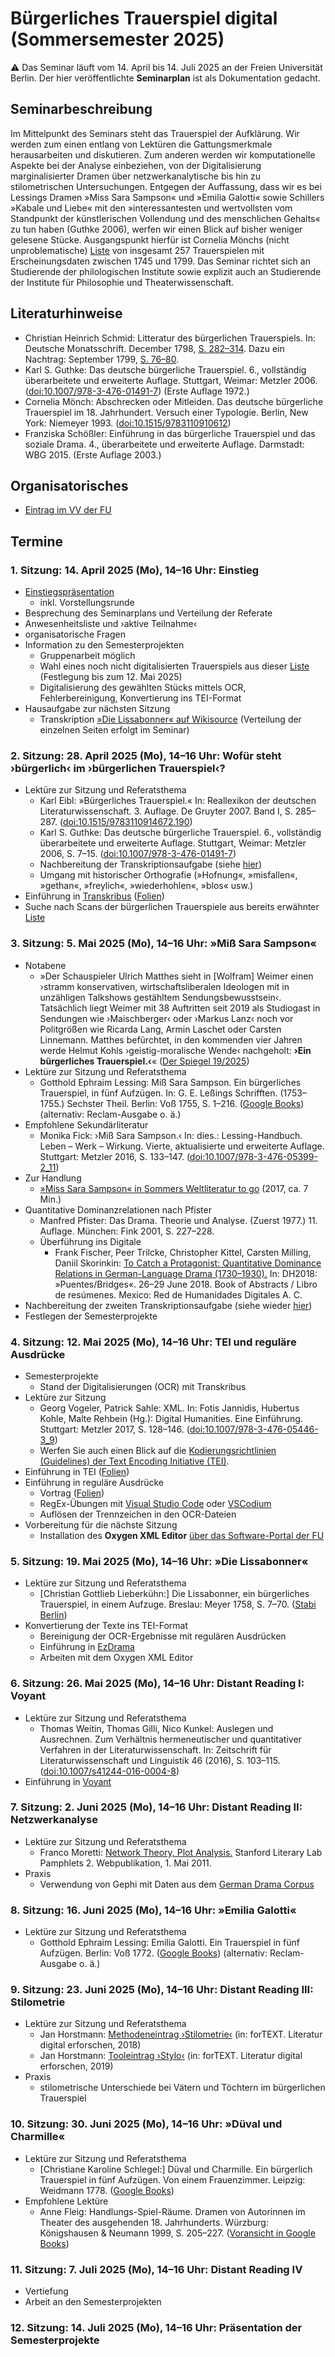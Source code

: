 # Bürgerliches Trauerspiel digital (Sommersemester 2025)

:warning: Das Seminar läuft vom 14. April bis 14. Juli 2025 an der Freien Universität Berlin. Der hier veröffentlichte **Seminarplan** ist als Dokumentation gedacht.

## Seminarbeschreibung
Im Mittelpunkt des Seminars steht das Trauerspiel der Aufklärung. Wir werden zum einen entlang von Lektüren die Gattungsmerkmale herausarbeiten und diskutieren. Zum anderen werden wir komputationelle Aspekte bei der Analyse einbeziehen, von der Digitalisierung marginalisierter Dramen über netzwerkanalytische bis hin zu stilometrischen Untersuchungen. Entgegen der Auffassung, dass wir es bei Lessings Dramen »Miss Sara Sampson« und »Emilia Galotti« sowie Schillers »Kabale und Liebe« mit den »interessantesten und wertvollsten vom Standpunkt der künstlerischen Vollendung und des menschlichen Gehalts« zu tun haben (Guthke 2006), werfen wir einen Blick auf bisher weniger gelesene Stücke. Ausgangspunkt hierfür ist Cornelia Mönchs (nicht unproblematische) [Liste](https://github.com/lehkost/bgltr/blob/main/bgltr.csv) von insgesamt 257 Trauerspielen mit Erscheinungsdaten zwischen 1745 und 1799. Das Seminar richtet sich an Studierende der philologischen Institute sowie explizit auch an Studierende der Institute für Philosophie und Theaterwissenschaft.

## Literaturhinweise

- Christian Heinrich Schmid: Litteratur des bürgerlichen Trauerspiels. In: Deutsche Monatsschrift. December 1798, [S. 282–314](https://books.google.com/books?id=XMA7AQAAMAAJ&pg=PA282). Dazu ein Nachtrag: September 1799, [S. 76–80](https://books.google.com/books?id=82plAAAAcAAJ&pg=PA76).
- Karl S. Guthke: Das deutsche bürgerliche Trauerspiel. 6., vollständig überarbeitete und erweiterte Auflage. Stuttgart, Weimar: Metzler 2006. ([doi:10.1007/978-3-476-01491-7](https://doi.org/10.1007/978-3-476-01491-7)) (Erste Auflage 1972.)
- Cornelia Mönch: Abschrecken oder Mitleiden. Das deutsche bürgerliche Trauerspiel im 18. Jahrhundert. Versuch einer Typologie. Berlin, New York: Niemeyer 1993. ([doi:10.1515/9783110910612](https://doi.org/10.1515/9783110910612))
- Franziska Schößler: Einführung in das bürgerliche Trauerspiel und das soziale Drama. 4., überarbeitete und erweiterte Auflage. Darmstadt: WBG 2015. (Erste Auflage 2003.)

## Organisatorisches
- [Eintrag im VV der FU](https://www.fu-berlin.de/vv/de/lv/952530)

## Termine
### 1. Sitzung: 14. April 2025 (Mo), 14–16 Uhr: Einstieg
- [Einstiegspräsentation](https://lehkost.github.io/slides/2025-04-14-bgltr/index.html)
  - inkl. Vorstellungsrunde
- Besprechung des Seminarplans und Verteilung der Referate
- Anwesenheitsliste und ›aktive Teilnahme‹
- organisatorische Fragen
- Information zu den Semesterprojekten
  - Gruppenarbeit möglich
  - Wahl eines noch nicht digitalisierten Trauerspiels aus dieser [Liste](https://github.com/lehkost/bgltr/blob/main/bgltr.csv) (Festlegung bis zum 12. Mai 2025)
  - Digitalisierung des gewählten Stücks mittels OCR, Fehlerbereinigung, Konvertierung ins TEI-Format
- Hausaufgabe zur nächsten Sitzung
  - Transkription [»Die Lissabonner« auf Wikisource](https://de.wikisource.org/wiki/Index:Die_Lissabonner.pdf) (Verteilung der einzelnen Seiten erfolgt im Seminar)

### 2. Sitzung: 28. April 2025 (Mo), 14–16 Uhr: Wofür steht ›bürgerlich‹ im ›bürgerlichen Trauerspiel‹?
- Lektüre zur Sitzung und Referatsthema
  - Karl Eibl: »Bürgerliches Trauerspiel.« In: Reallexikon der deutschen Literaturwissenschaft. 3. Auflage. De Gruyter 2007. Band I, S. 285–287. ([doi:10.1515/9783110914672.190](https://doi.org/10.1515/9783110914672.190))
  - Karl S. Guthke: Das deutsche bürgerliche Trauerspiel. 6., vollständig überarbeitete und erweiterte Auflage. Stuttgart, Weimar: Metzler 2006, S. 7–15. ([doi:10.1007/978-3-476-01491-7](https://doi.org/10.1007/978-3-476-01491-7))
  - Nachbereitung der Transkriptionsaufgabe (siehe [hier](https://de.wikisource.org/wiki/Index:Die_Lissabonner.pdf))
  - Umgang mit historischer Orthografie (»Hofnung«, »misfallen«, »gethan«, »freylich«, »wiederhohlen«, »blos« usw.)
- Einführung in [Transkribus](https://www.transkribus.org/) ([Folien](https://lehkost.github.io/slides/2025-04-28-transkribus/index.html))
- Suche nach Scans der bürgerlichen Trauerspiele aus bereits erwähnter [Liste](https://github.com/lehkost/bgltr/blob/main/bgltr.csv)

### 3. Sitzung: 5. Mai 2025 (Mo), 14–16 Uhr: »Miß Sara Sampson«
- Notabene
  - »Der Schauspieler Ulrich Matthes sieht in \[Wolfram\] Weimer einen ›stramm konservativen, wirtschaftsliberalen Ideologen mit in unzähligen Talkshows gestähltem Sendungsbewusstsein‹. Tatsächlich liegt Weimer mit 38 Auftritten seit 2019 als Studiogast in Sendungen wie ›Maischberger‹ oder ›Markus Lanz‹ noch vor Politgrößen wie Ricarda Lang, Armin Laschet oder Carsten Linnemann. Matthes befürchtet, in den kommenden vier Jahren werde Helmut Kohls ›geistig-moralische Wende‹ nachgeholt: **›Ein bürgerliches Trauerspiel.‹**« ([Der Spiegel 19/2025](https://www.spiegel.de/kultur/wolfram-weimer-im-portraet-der-meinungsritter-a-e8deb6ae-358e-49bc-b28f-bcef44448458))
- Lektüre zur Sitzung und Referatsthema
  - Gotthold Ephraim Lessing: Miß Sara Sampson. Ein bürgerliches Trauerspiel, in fünf Aufzügen. In: G. E. Leßings Schrifften. (1753–1755.) Sechster Theil. Berlin: Voß 1755, S. 1–216. ([Google Books](https://books.google.com/books?id=vJtjAAAAcAAJ&pg=PA1)) (alternativ: Reclam-Ausgabe o.&nbsp;ä.)
- Empfohlene Sekundärliteratur
  - Monika Fick: ›Miß Sara Sampson.‹ In: dies.: Lessing-Handbuch. Leben – Werk – Wirkung. Vierte, aktualisierte und erweiterte Auflage. Stuttgart: Metzler 2016, S. 133–147. ([doi:10.1007/978-3-476-05399-2_11](https://doi.org/10.1007/978-3-476-05399-2_11))
- Zur Handlung
  - [»Miss Sara Sampson« in Sommers Weltliteratur to go](https://youtu.be/OXdNaT8_Fk0?si=j4rc_3xi-86LXTu8) (2017, ca. 7 Min.)
- Quantitative Dominanzrelationen nach Pfister
  - Manfred Pfister: Das Drama. Theorie und Analyse. (Zuerst 1977.) 11. Auflage. München: Fink 2001, S. 227–228.
  - Überführung ins Digitale
    - Frank Fischer, Peer Trilcke, Christopher Kittel, Carsten Milling, Daniil Skorinkin: [To Catch a Protagonist: Quantitative Dominance Relations in German-Language Drama (1730–1930).](https://dh2018.adho.org/wp-content/uploads/2018/06/dh2018_abstracts.pdf#page=193) In: DH2018: »Puentes/Bridges«. 26–29 June 2018. Book of Abstracts / Libro de resúmenes. Mexico: Red de Humanidades Digitales A. C.
- Nachbereitung der zweiten Transkriptionsaufgabe (siehe wieder [hier](https://de.wikisource.org/wiki/Index:Die_Lissabonner.pdf))
- Festlegen der Semesterprojekte

### 4. Sitzung: 12. Mai 2025 (Mo), 14–16 Uhr: TEI und reguläre Ausdrücke
- Semesterprojekte
  - Stand der Digitalisierungen (OCR) mit Transkribus
- Lektüre zur Sitzung
  - Georg Vogeler, Patrick Sahle: XML. In: Fotis Jannidis, Hubertus Kohle, Malte Rehbein (Hg.): Digital Humanities. Eine Einführung. Stuttgart: Metzler 2017, S. 128–146. ([doi:10.1007/978-3-476-05446-3_9](https://doi.org/10.1007/978-3-476-05446-3_9))
  - Werfen Sie auch einen Blick auf die [Kodierungsrichtlinien (Guidelines) der Text Encoding Initiative (TEI)](https://tei-c.org/release/doc/tei-p5-doc/de/html/index.html).
- Einführung in TEI ([Folien](https://lehkost.github.io/slides/2025-05-12-tei/index.html))
- Einführung in reguläre Ausdrücke
  - Vortrag ([Folien](https://lehkost.github.io/slides/2025-05-12-regex/index.html))
  - RegEx-Übungen mit [Visual Studio Code](https://code.visualstudio.com/) oder [VSCodium](https://vscodium.com/)
  - Auflösen der Trennzeichen in den OCR-Dateien
- Vorbereitung für die nächste Sitzung
  - Installation des **Oxygen XML Editor** [über das Software-Portal der FU](https://portal.zedat.fu-berlin.de/software/)

### 5. Sitzung: 19. Mai 2025 (Mo), 14–16 Uhr: »Die Lissabonner«
- Lektüre zur Sitzung und Referatsthema
  - \[Christian Gottlieb Lieberkühn:\] Die Lissabonner, ein bürgerliches Trauerspiel, in einem Aufzuge. Breslau: Meyer 1758, S. 7–70. ([Stabi Berlin](http://resolver.staatsbibliothek-berlin.de/SBB0000DC9D00000013))
- Konvertierung der Texte ins TEI-Format
  - Bereinigung der OCR-Ergebnisse mit regulären Ausdrücken
  - Einführung in [EzDrama](https://github.com/dracor-org/ezdrama)
  - Arbeiten mit dem Oxygen XML Editor

### 6. Sitzung: 26. Mai 2025 (Mo), 14–16 Uhr: Distant Reading I: Voyant
- Lektüre zur Sitzung und Referatsthema
  - Thomas Weitin, Thomas Gilli, Nico Kunkel: Auslegen und Ausrechnen. Zum Verhältnis hermeneutischer und quantitativer Verfahren in der Literaturwissenschaft. In: Zeitschrift für Literaturwissenschaft und Linguistik 46 (2016), S. 103–115. ([doi:10.1007/s41244-016-0004-8](https://doi.org/10.1007/s41244-016-0004-8))
- Einführung in [Voyant](http://voyant-tools.org/)

### 7. Sitzung: 2. Juni 2025 (Mo), 14–16 Uhr: Distant Reading II: Netzwerkanalyse
- Lektüre zur Sitzung und Referatsthema
  - Franco Moretti: [Network Theory, Plot Analysis.](http://litlab.stanford.edu/LiteraryLabPamphlet2.pdf) Stanford Literary Lab Pamphlets 2. Webpublikation, 1. Mai 2011.
- Praxis
  - Verwendung von Gephi mit Daten aus dem [German Drama Corpus](https://dracor.org/ger)

### 8. Sitzung: 16. Juni 2025 (Mo), 14–16 Uhr: »Emilia Galotti«
- Lektüre zur Sitzung und Referatsthema
  - Gotthold Ephraim Lessing: Emilia Galotti. Ein Trauerspiel in fünf Aufzügen. Berlin: Voß 1772. ([Google Books](https://books.google.com/books?id=YAxOAAAAcAAJ&printsec=frontcover)) (alternativ: Reclam-Ausgabe o.&nbsp;ä.)

### 9. Sitzung: 23. Juni 2025 (Mo), 14–16 Uhr: Distant Reading III: Stilometrie
- Lektüre zur Sitzung und Referatsthema
  - Jan Horstmann: [Methodeneintrag ›Stilometrie‹](https://fortext.net/routinen/methoden/stilometrie) (in: forTEXT. Literatur digital erforschen, 2018)
  - Jan Horstmann: [Tooleintrag ›Stylo‹](https://fortext.net/tools/tools/stylo) (in: forTEXT. Literatur digital erforschen, 2019)
- Praxis
  - stilometrische Unterschiede bei Vätern und Töchtern im bürgerlichen Trauerspiel

### 10. Sitzung: 30. Juni 2025 (Mo), 14–16 Uhr: »Düval und Charmille«
- Lektüre zur Sitzung und Referatsthema
  - \[Christiane Karoline Schlegel:\] Düval und Charmille. Ein bürgerlich Trauerspiel in fünf Aufzügen. Von einem Frauenzimmer. Leipzig: Weidmann 1778. ([Google Books](https://books.google.com/books?id=asJTAAAAcAAJ&printsec=frontcover))
- Empfohlene Lektüre
  - Anne Fleig: Handlungs-Spiel-Räume. Dramen von Autorinnen im Theater des ausgehenden 18. Jahrhunderts. Würzburg: Königshausen & Neumann 1999, S. 205–227. ([Voransicht in Google Books](https://books.google.com/books?id=kzVQbIoRU70C&pg=PA205))

### 11. Sitzung: 7. Juli 2025 (Mo), 14–16 Uhr: Distant Reading IV
- Vertiefung
- Arbeit an den Semesterprojekten

### 12. Sitzung: 14. Juli 2025 (Mo), 14–16 Uhr: Präsentation der Semesterprojekte
